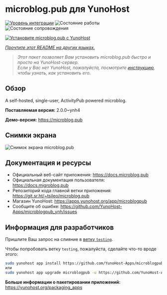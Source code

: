 <!--
Важно: этот README был автоматически сгенерирован <https://github.com/YunoHost/apps/tree/master/tools/readme_generator>
Он НЕ ДОЛЖЕН редактироваться вручную.
-->

# microblog.pub для YunoHost

[![Уровень интеграции](https://apps.yunohost.org/badge/integration/microblogpub)](https://ci-apps.yunohost.org/ci/apps/microblogpub/)
![Состояние работы](https://apps.yunohost.org/badge/state/microblogpub)
![Состояние сопровождения](https://apps.yunohost.org/badge/maintained/microblogpub)

[![Установите microblog.pub с YunoHost](https://install-app.yunohost.org/install-with-yunohost.svg)](https://install-app.yunohost.org/?app=microblogpub)

*[Прочтите этот README на других языках.](./ALL_README.md)*

> *Этот пакет позволяет Вам установить microblog.pub быстро и просто на YunoHost-сервер.*  
> *Если у Вас нет YunoHost, пожалуйста, посмотрите [инструкцию](https://yunohost.org/install), чтобы узнать, как установить его.*

## Обзор

A self-hosted, single-user, ActivityPub powered microblog.


**Поставляемая версия:** 2.0.0~ynh4

**Демо-версия:** <https://microblog.pub>

## Снимки экрана

![Снимок экрана microblog.pub](./doc/screenshots/microblogpub_demo.png)

## Документация и ресурсы

- Официальный веб-сайт приложения: <https://docs.microblog.pub>
- Официальная документация пользователя: <https://docs.migroblog.pub>
- Репозиторий кода главной ветки приложения: <https://git.sr.ht/~tsileo/microblog.pub>
- Магазин YunoHost: <https://apps.yunohost.org/app/microblogpub>
- Сообщите об ошибке: <https://github.com/YunoHost-Apps/microblogpub_ynh/issues>

## Информация для разработчиков

Пришлите Ваш запрос на слияние в [ветку `testing`](https://github.com/YunoHost-Apps/microblogpub_ynh/tree/testing).

Чтобы попробовать ветку `testing`, пожалуйста, сделайте что-то вроде этого:

```bash
sudo yunohost app install https://github.com/YunoHost-Apps/microblogpub_ynh/tree/testing --debug
или
sudo yunohost app upgrade microblogpub -u https://github.com/YunoHost-Apps/microblogpub_ynh/tree/testing --debug
```

**Больше информации о пакетировании приложений:** <https://yunohost.org/packaging_apps>
